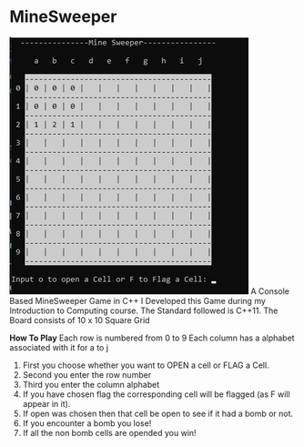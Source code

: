 # MineSweeper
 ![](images/Display.jpg)
 A Console Based MineSweeper Game in C++
 I Developed this Game during my Introduction to Computing course.
 The Standard followed is C++11.
 The Board consists of 10 x 10 Square Grid
 
 **How To Play**
 Each row is numbered from 0 to 9
 Each column has a alphabet associated with it for a to j
 1. First you choose whether you want to OPEN a cell or FLAG a Cell.
 2. Second you enter the row number
 3. Third you enter the column alphabet 
 4. If you have chosen flag the corresponding cell will be flagged (as F will appear in it).
 5. If open was chosen then that cell be open to see if it had a bomb or not.
 6. If you encounter a bomb you lose!
 7. If all the non bomb cells are opended you win! 

